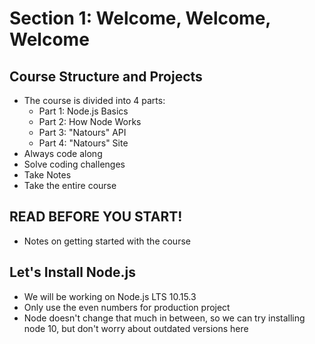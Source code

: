 # Section 1: Welcome, Welcome, Welcome

## Course Structure and Projects
- The course is divided into 4 parts: 
  - Part 1: Node.js Basics 
  - Part 2: How Node Works 
  - Part 3: "Natours" API 
  - Part 4: "Natours" Site 
- Always code along
- Solve coding challenges 
- Take Notes 
- Take the entire course 

## READ BEFORE YOU START!
- Notes on getting started with the course

## Let's Install Node.js
- We will be working on Node.js LTS 10.15.3
- Only use the even numbers for production project 
- Node doesn't change that much in between, so we can try installing node 10, but don't worry about outdated versions here 